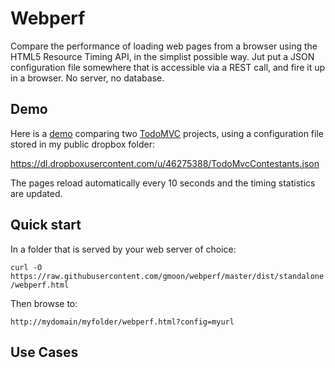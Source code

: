 # Webperf
Compare the performance of loading web pages from a browser using the HTML5 Resource Timing API, in the simplist possible way.  Jut put a JSON configuration file somewhere that is accessible via a REST call, and fire it up in a browser.  No server, no database.

## Demo
Here is a [demo](http://gmoon.github.io/webperf/webperf.html?config=https://dl.dropboxusercontent.com/u/46275388/TodoMvcContestants.json) comparing two [TodoMVC](http://todomvc.com/) projects, using a configuration file stored in my public dropbox folder:

https://dl.dropboxusercontent.com/u/46275388/TodoMvcContestants.json

The pages reload automatically every 10 seconds and the timing statistics are updated.

## Quick start
In a folder that is served by your web server of choice:

```curl -O https://raw.githubusercontent.com/gmoon/webperf/master/dist/standalone/webperf.html```

Then browse to:

```
http://mydomain/myfolder/webperf.html?config=myurl
```

## Use Cases
